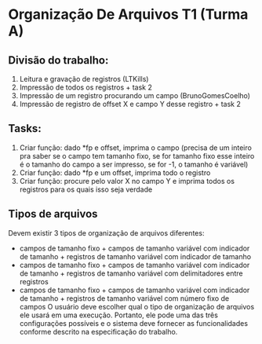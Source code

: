 # Organização De Arquivos T1 (Turma A)

## Divisão do trabalho:
1. Leitura e gravação de registros (LTKills)
2. Impressão de todos os registros + task 2
3. Impressão de um registro procurando um campo (BrunoGomesCoelho)
4. Impressão de registro de offset X e campo Y desse registro + task 2

## Tasks:
1. Criar função: dado *fp e offset, imprima o campo (precisa de um inteiro pra saber se o campo tem tamanho fixo, se for tamanho fixo esse inteiro é o tamanho do campo a ser impresso, se for -1, o tamanho é variável)
2. Criar função: dado *fp e um offset, imprima todo o registro
3. Criar função: procure pelo valor X no campo Y e imprima todos os registros para os quais isso seja verdade

## Tipos de arquivos
Devem existir 3 tipos de organização de arquivos diferentes:
- campos de tamanho fixo + campos de tamanho variável com indicador de tamanho + registros de tamanho variável com indicador de tamanho
- campos de tamanho fixo + campos de tamanho variável com indicador de tamanho + registros de tamanho variável com delimitadores entre registros
- campos de tamanho fixo + campos de tamanho variável com indicador de tamanho + registros de tamanho variável com número fixo de campos
O usuário deve escolher qual o tipo de organização de arquivos ele usará em uma execução. Portanto, ele pode uma das três configurações possíveis e o sistema deve fornecer as funcionalidades conforme descrito na especificação do trabalho.
